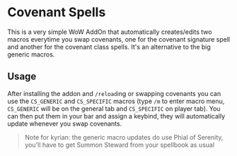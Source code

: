 # Covenant Spells

This is a very simple WoW AddOn that automatically creates/edits two macros everytime you swap covenants, one for the covenant signature spell and another for the covenant class spells. It's an alternative to the big generic macros.

## Usage

After installing the addon and `/reload`ing or swapping covenants you can use the `CS_GENERIC` and `CS_SPECIFIC` macros (type `/m` to enter macro menu, `CS_GENERIC` will be on the general tab and `CS_SPECIFIC` on player tab). You can then put them in your bar and assign a keybind, they will automatically update whenever you swap covenants.

> Note for kyrian: the generic macro updates do use Phial of Serenity, you'll have to get Summon Steward from your spellbook as usual
